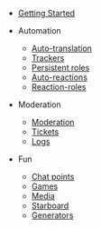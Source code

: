 - [Getting Started](getting-started.md)

- Automation

   - [Auto-translation](auto-translation.md)
   - [Trackers](trackers.md)
   - [Persistent roles](persistent-roles.md)
   - [Auto-reactions](auto-reactions.md)
   - [Reaction-roles](reaction-roles.md)

- Moderation

   - [Moderation](moderation.md)
	- [Tickets](tickets.md)
   - [Logs](logs.md)

- Fun
   - [Chat points](chat-points.md)
   - [Games](games.md)
   - [Media](media.md)
   - [Starboard](starboard.md)
   - [Generators](generators.md)

<footer id="mb-footer"></footer>
